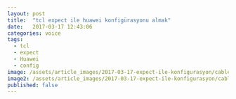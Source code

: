 ```yaml
---
layout: post
title:  "tcl expect ile huawei konfigürasyonu almak"
date:   2017-03-17 12:43:06
categories: voice
tags:
  - tcl
  - expect
  - Huawei
  - config
image: /assets/article_images/2017-03-17-expect-ile-konfigurasyon/cables_l.jpg
image2: /assets/article_images/2017-03-17-expect-ile-konfigurasyon/cables_m.jpg
published: false
---
```

